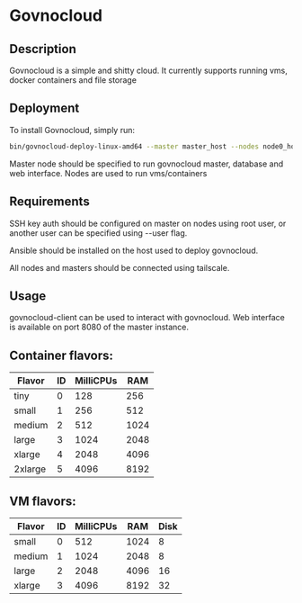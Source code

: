 # Govnocloud

## Description

Govnocloud is a simple and shitty cloud.
It currently supports running vms, docker containers and file storage

## Deployment

To install Govnocloud, simply run:
```bash
bin/govnocloud-deploy-linux-amd64 --master master_host --nodes node0_host, node1_host
```
Master node should be specified to run govnocloud master, database and web interface.
Nodes are used to run vms/containers

## Requirements

SSH key auth should be configured on master on nodes using root user, or another user can be specified using --user flag.

Ansible should be installed on the host used to deploy govnocloud.

All nodes and masters should be connected using tailscale.

## Usage

govnocloud-client can be used to interact with govnocloud.
Web interface is available on port 8080 of the master instance.

## Container flavors:
| Flavor  | ID  | MilliCPUs | RAM  |
| ------- | --- | --------- | ---- |
| tiny    |  0  | 128       | 256  |
| small   |  1  | 256       | 512  |
| medium  |  2  | 512       | 1024 |
| large   |  3  | 1024      | 2048 |
| xlarge  |  4  | 2048      | 4096 |
| 2xlarge |  5  | 4096      | 8192 |

## VM flavors:
| Flavor | ID | MilliCPUs | RAM  | Disk |
| ------ | --- | --------- | ---- | ---- |
| small  |  0  | 512       | 1024 | 8    |
| medium |  1  | 1024      | 2048 | 8    |
| large  |  2  | 2048      | 4096 | 16   |
| xlarge |  3  | 4096      | 8192 | 32   |
